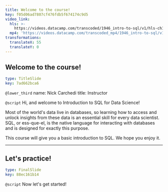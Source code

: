 ```yaml
---
title: Welcome to the course!
key: f05d06ad7807cf476fdb5f674174c9d5
video_link:
  hls: >-
    https://videos.datacamp.com/transcoded/1946_intro-to-sql/v1/hls-ch1_1.master.m3u8
  mp4: 'https://videos.datacamp.com/transcoded_mp4/1946_intro-to-sql/v1/ch1_1.mp4'
transformations:
  translateX: 55
  translateY: 0
---
```


## Welcome to the course!

```yaml
type: TitleSlide
key: 7ad662bca6
```

`@lower_third`
name: Nick Carchedi
title: Instructor

`@script`
Hi, and welcome to Introduction to SQL for Data Science!

Most of the world's data live in databases, so learning how to access and unlock insights from these data is an essential skill for every data scientist. SQL, or ess-que-el, is the native language for interacting with databases and is designed for exactly this purpose.

This course will give you a basic introduction to SQL. We hope you enjoy it.

---

## Let's practice!

```yaml
type: FinalSlide
key: 88ec161b14
```

`@script`
Now let's get started!

